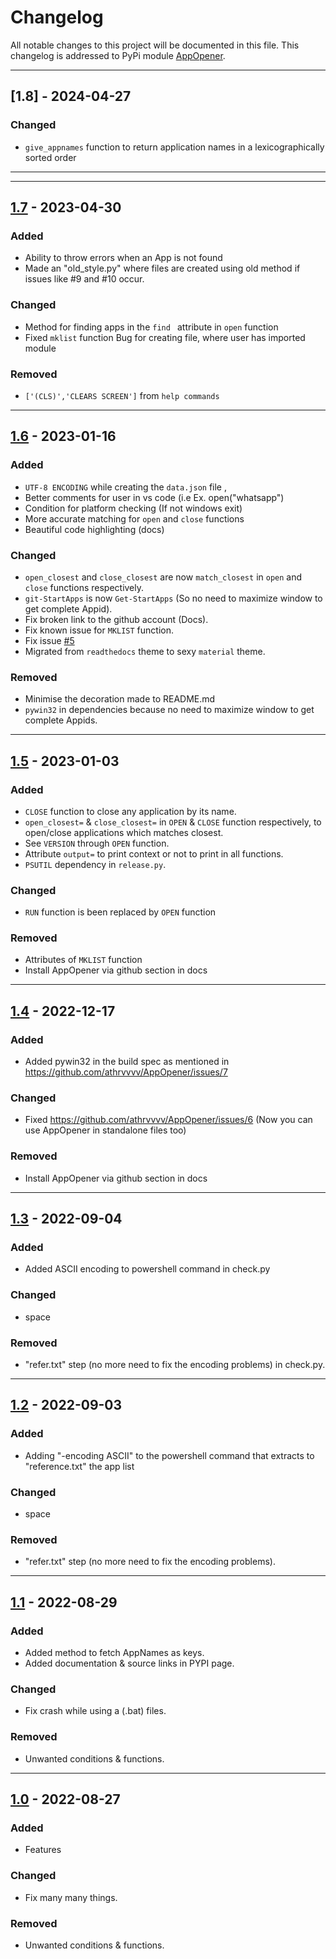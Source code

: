 # Changelog

All notable changes to this project will be documented in this file.
This changelog is addressed to PyPi module [AppOpener].

---

## [1.8] - 2024-04-27

### Changed
- `give_appnames` function to return application names in a lexicographically sorted order

---

---

## [1.7] - 2023-04-30

### Added
- Ability to throw errors when an App is not found
- Made an "old_style.py" where files are created using old method if issues like #9 and #10 occur.

### Changed
- Method for finding apps in the `find ` attribute in `open` function
- Fixed `mklist` function Bug for creating file, where user has imported module

### Removed
- `['(CLS)','CLEARS SCREEN']` from `help commands`

---

## [1.6] - 2023-01-16

### Added 
- `UTF-8 ENCODING` while creating the `data.json` file ,
- Better comments for user in vs code (i.e Ex. open("whatsapp")
- Condition for platform checking (If not windows exit)
- More accurate matching for `open` and `close` functions
- Beautiful code highlighting (docs)

### Changed 
- `open_closest` and `close_closest` are now `match_closest` in `open` and `close` functions respectively.
- `git-StartApps` is now  `Get-StartApps` (So no need to maximize window to get complete Appid).
- Fix broken link to the github account (Docs).
- Fix known issue for `MKLIST` function. 
- Fix issue [#5](https://github.com/athrvvvv/AppOpener/issues/5)
- Migrated from `readthedocs` theme to sexy `material` theme.

### Removed
- Minimise the decoration made to README.md
- `pywin32` in dependencies because no need to maximize window to get complete Appids.

---

## [1.5] - 2023-01-03

### Added
- `CLOSE` function to close any application by its name.
- `open_closest=` & `close_closest=` in `OPEN` & `CLOSE` function respectively, to open/close applications which matches closest.
- See `VERSION` through `OPEN` function.
- Attribute `output=` to print context or not to print in all functions.
- `PSUTIL` dependency in `release.py`.

### Changed
- `RUN` function is been replaced by `OPEN` function

### Removed
- Attributes of `MKLIST` function
- Install AppOpener via github section in docs

---

## [1.4] - 2022-12-17

### Added
- Added pywin32 in the build spec as mentioned in https://github.com/athrvvvv/AppOpener/issues/7

### Changed
- Fixed https://github.com/athrvvvv/AppOpener/issues/6 (Now you can use AppOpener in standalone files too)

### Removed
- Install AppOpener via github section in docs

---

## [1.3] - 2022-09-04

### Added
- Added ASCII encoding to powershell command in check.py

### Changed
- space

### Removed
- "refer.txt" step (no more need to fix the encoding problems) in check.py.

---

## [1.2] - 2022-09-03

### Added
- Adding "-encoding ASCII" to the powershell command that extracts to "reference.txt" the app list

### Changed
- space

### Removed
- "refer.txt" step (no more need to fix the encoding problems).

---

## [1.1] - 2022-08-29

### Added
- Added method to fetch AppNames as keys.
- Added documentation & source links in PYPI page.

### Changed
- Fix crash while using a (.bat) files.

### Removed
- Unwanted conditions & functions.

---

## [1.0] - 2022-08-27

### Added
- Features

### Changed
- Fix many many things.

### Removed
- Unwanted conditions & functions.

[1.7]: https://pypi.org/project/AppOpener/1.7/
[1.6]: https://pypi.org/project/AppOpener/1.6/
[1.5]: https://pypi.org/project/AppOpener/1.5/
[1.4]: https://pypi.org/project/AppOpener/1.4/
[1.3]: https://pypi.org/project/AppOpener/1.3/
[1.2]: https://pypi.org/project/AppOpener/1.2/
[1.1]: https://pypi.org/project/AppOpener/1.1/
[1.0]: https://pypi.org/project/AppOpener/1.0/
[AppOpener]: https://pypi.org/project/AppOpener
